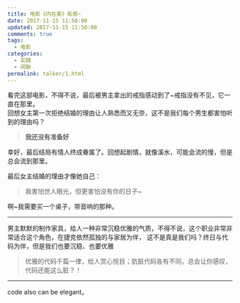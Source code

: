 ```yaml
---
title: 电影《内在美》有感~
date: 2017-11-15 11:50:00
updated: 2017-11-15 11:50:00
comments: true
tags:
  - 电影
categories: 
  - 实践
  - 闲聊
permalink: talker/1.html    
---
```


看完这部电影，不得不说，最后被男主拿出的戒指感动到了~戒指没有不见，它一直在那里。  
回想女主第一次拒绝结婚的理由让人熟悉而又无奈，这不是我们每个男生都害怕听到的理由吗？  
>**我还没有准备好**   
  
幸好，最后结局有情人终成眷属了。回想起剧情，就像溪水，可能会流的慢，但是总会流到那里。  
  
最后女主结婚的理由才像她自己：
>我害怕世人眼光，但更害怕没有你的日子~

啊~我需要买一个桌子，带音响的那种。

---

男主默默的制作家具，给人一种非常沉稳优雅的气质，不得不说，这个职业非常非常适合这个角色，在捷克依然孤独的与家居为伴，
这不是真是我们吗？终日与代码为伴，但是我们也要沉稳、也要优雅
>优雅的代码千篇一律，给人赏心悦目；肮脏代码各有不同，总会让你感叹，代码还能这么脏？！  

---

code also can be elegant。
